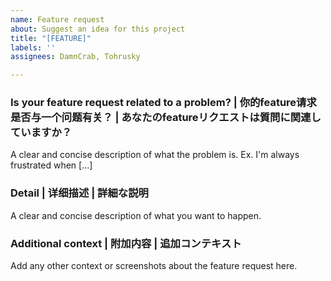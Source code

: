 ```yaml
---
name: Feature request
about: Suggest an idea for this project
title: "[FEATURE]"
labels: ''
assignees: DamnCrab, Tohrusky

---
```


### Is your feature request related to a problem? | 你的feature请求是否与一个问题有关？ | あなたのfeatureリクエストは質問に関連していますか？
A clear and concise description of what the problem is. Ex. I'm always frustrated when [...]

### Detail | 详细描述 | 詳細な説明
A clear and concise description of what you want to happen.

### Additional context | 附加内容 | 追加コンテキスト
Add any other context or screenshots about the feature request here.
